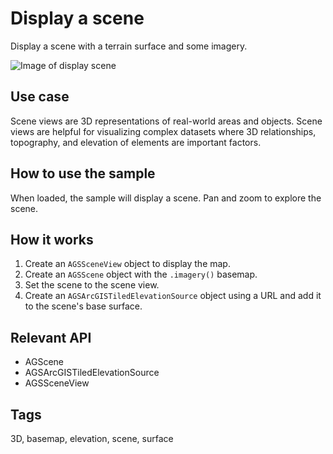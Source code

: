 # Display a scene

Display a scene with a terrain surface and some imagery.

![Image of display scene](DisplayScene.png)

## Use case

Scene views are 3D representations of real-world areas and objects. Scene views are helpful for visualizing complex datasets where 3D relationships, topography, and elevation of elements are important factors.

## How to use the sample

When loaded, the sample will display a scene. Pan and zoom to explore the scene.

## How it works

1. Create an `AGSSceneView` object to display the map.
2. Create an `AGSScene` object with the `.imagery()` basemap.
3. Set the scene to the scene view.
4. Create an `AGSArcGISTiledElevationSource` object using a URL and add it to the scene's base surface.

## Relevant API

* AGScene
* AGSArcGISTiledElevationSource
* AGSSceneView

## Tags

3D, basemap, elevation, scene, surface
